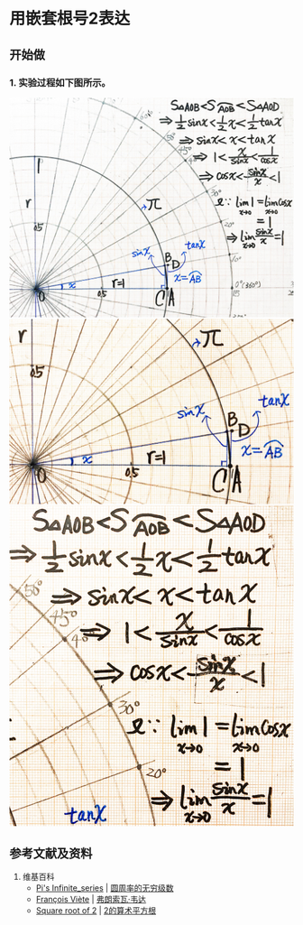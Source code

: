 # 用嵌套根号2表达

## 开始做

### 1. 实验过程如下图所示。

![](/images/无穷级数/π的典型无穷级数/用嵌套根号2表达/1a1.jpg)
![](/images/无穷级数/π的典型无穷级数/用嵌套根号2表达/1a2.jpg)
![](/images/无穷级数/π的典型无穷级数/用嵌套根号2表达/1a3.jpg)

## 参考文献及资料

1. 维基百科
	- [Pi's Infinite_series](https://en.wikipedia.org/wiki/Pi#Infinite_series) | [圆周率的无穷级数](https://zh.wikipedia.org/wiki/圓周率#无穷级数)
	- [François Viète](https://en.wikipedia.org/wiki/Fran%C3%A7ois_Vi%C3%A8te) | [弗朗索瓦·韦达](https://zh.wikipedia.org/wiki/弗朗索瓦·韦达)
	- [Square root of 2](https://en.wikipedia.org/wiki/Square_root_of_2) | [2的算术平方根](https://zh.wikipedia.org/wiki/2%E7%9A%84%E7%AE%97%E8%A1%93%E5%B9%B3%E6%96%B9%E6%A0%B9)
